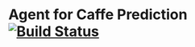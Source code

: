 # Agent for Caffe Prediction[![Build Status](https://travis-ci.org/rai-project/caffe.svg?branch=master)](https://travis-ci.org/rai-project/caffe)
